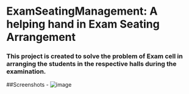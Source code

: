 # ExamSeatingManagement: A helping hand in Exam Seating Arrangement
### This project is created to solve the problem of Exam cell in arranging the students in the respective halls during the examination.

##Screenshots - 
![image](https://github.com/harsh-kamde/ExamSeatingManagement/assets/105597593/eee24996-b078-4717-8a63-cec8e5b44cfc)

